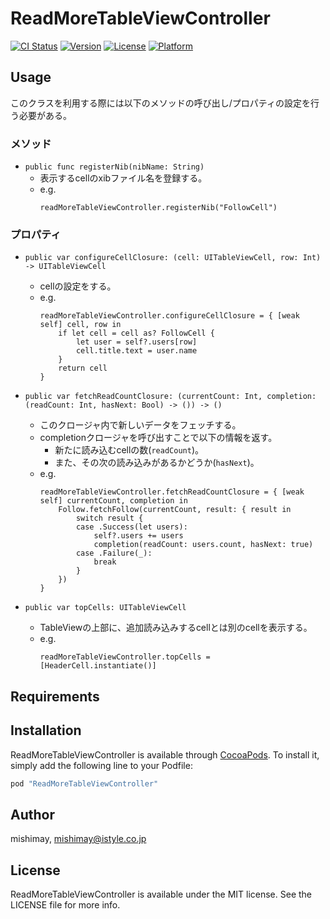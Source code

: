 # ReadMoreTableViewController

[![CI Status](http://img.shields.io/travis/mishimay/ReadMoreTableViewController.svg?style=flat)](https://travis-ci.org/mishimay/ReadMoreTableViewController)
[![Version](https://img.shields.io/cocoapods/v/ReadMoreTableViewController.svg?style=flat)](http://cocoapods.org/pods/ReadMoreTableViewController)
[![License](https://img.shields.io/cocoapods/l/ReadMoreTableViewController.svg?style=flat)](http://cocoapods.org/pods/ReadMoreTableViewController)
[![Platform](https://img.shields.io/cocoapods/p/ReadMoreTableViewController.svg?style=flat)](http://cocoapods.org/pods/ReadMoreTableViewController)

## Usage

このクラスを利用する際には以下のメソッドの呼び出し/プロパティの設定を行う必要がある。

### メソッド

- `public func registerNib(nibName: String)`
  - 表示するcellのxibファイル名を登録する。
  - e.g.
    ```
    readMoreTableViewController.registerNib("FollowCell")
    ```

### プロパティ

- `public var configureCellClosure: (cell: UITableViewCell, row: Int) -> UITableViewCell`
  - cellの設定をする。
  - e.g.
    ```
    readMoreTableViewController.configureCellClosure = { [weak self] cell, row in
        if let cell = cell as? FollowCell {
            let user = self?.users[row]
            cell.title.text = user.name
        }
        return cell
    }
    ```

- `public var fetchReadCountClosure: (currentCount: Int, completion: (readCount: Int, hasNext: Bool) -> ()) -> ()`
  - このクロージャ内で新しいデータをフェッチする。
  - completionクロージャを呼び出すことで以下の情報を返す。
    - 新たに読み込むcellの数(`readCount`)。
    - また、その次の読み込みがあるかどうか(`hasNext`)。
  - e.g.
    ```
    readMoreTableViewController.fetchReadCountClosure = { [weak self] currentCount, completion in
        Follow.fetchFollow(currentCount, result: { result in
            switch result {
            case .Success(let users):
                self?.users += users
                completion(readCount: users.count, hasNext: true)
            case .Failure(_):
                break
            }
        })
    }
    ```

- `public var topCells: UITableViewCell`
  - TableViewの上部に、追加読み込みするcellとは別のcellを表示する。
  - e.g.
    ```
    readMoreTableViewController.topCells = [HeaderCell.instantiate()]
    ```

## Requirements

## Installation

ReadMoreTableViewController is available through [CocoaPods](http://cocoapods.org). To install
it, simply add the following line to your Podfile:

```ruby
pod "ReadMoreTableViewController"
```

## Author

mishimay, mishimay@istyle.co.jp

## License

ReadMoreTableViewController is available under the MIT license. See the LICENSE file for more info.
